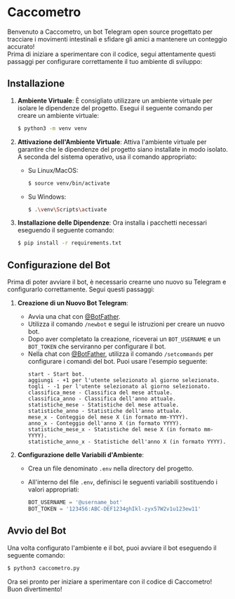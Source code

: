 # Caccometro

Benvenuto a Caccometro, un bot Telegram open source progettato per tracciare i movimenti intestinali e sfidare gli amici a mantenere un conteggio accurato! \
Prima di iniziare a sperimentare con il codice, segui attentamente questi passaggi per configurare correttamente il tuo ambiente di sviluppo:

## Installazione

1. **Ambiente Virtuale**: È consigliato utilizzare un ambiente virtuale per isolare le dipendenze del progetto. Esegui il seguente comando per creare un ambiente virtuale:

   ```bash
   $ python3 -m venv venv
   ```

2. **Attivazione dell'Ambiente Virtuale**: Attiva l'ambiente virtuale per garantire che le dipendenze del progetto siano installate in modo isolato. A seconda del sistema operativo, usa il comando appropriato:

   - Su Linux/MacOS:

     ```bash
     $ source venv/bin/activate
     ```

   - Su Windows:

     ```bash
     $ .\venv\Scripts\activate
     ```

3. **Installazione delle Dipendenze**: Ora installa i pacchetti necessari eseguendo il seguente comando:

   ```bash
   $ pip install -r requirements.txt
   ```

## Configurazione del Bot

Prima di poter avviare il bot, è necessario crearne uno nuovo su Telegram e configurarlo correttamente. Segui questi passaggi:

1. **Creazione di un Nuovo Bot Telegram**:

   - Avvia una chat con [@BotFather](https://t.me/botfather).
   - Utilizza il comando `/newbot` e segui le istruzioni per creare un nuovo bot.
   - Dopo aver completato la creazione, riceverai un `BOT_USERNAME` e un `BOT_TOKEN` che serviranno per configurare il bot.
   - Nella chat con [@BotFather](https://t.me/botfather), utilizza il comando `/setcommands` per configurare i comandi del bot. Puoi usare l'esempio seguente:
     ```
     start - Start bot.
     aggiungi - +1 per l'utente selezionato al giorno selezionato.
     togli - -1 per l'utente selezionato al giorno selezionato.
     classifica_mese - Classifica del mese attuale.
     classifica_anno - Classifica dell'anno attuale.
     statistiche_mese - Statistiche del mese attuale.
     statistiche_anno - Statistiche dell'anno attuale.
     mese_x - Conteggio del mese X (in formato mm-YYYY).
     anno_x - Conteggio dell'anno X (in formato YYYY).
     statistiche_mese_x - Statistiche del mese X (in formato mm-YYYY).
     statistiche_anno_x - Statistiche dell'anno X (in formato YYYY).
     ```

2. **Configurazione delle Variabili d'Ambiente**:

   - Crea un file denominato `.env` nella directory del progetto.
   - All'interno del file `.env`, definisci le seguenti variabili sostituendo i valori appropriati:

     ```python
     BOT_USERNAME = '@username_bot'
     BOT_TOKEN = '123456:ABC-DEF1234ghIkl-zyx57W2v1u123ew11'
     ```

## Avvio del Bot

Una volta configurato l'ambiente e il bot, puoi avviare il bot eseguendo il seguente comando:

```bash
$ python3 caccometro.py
```

Ora sei pronto per iniziare a sperimentare con il codice di Caccometro! Buon divertimento!
